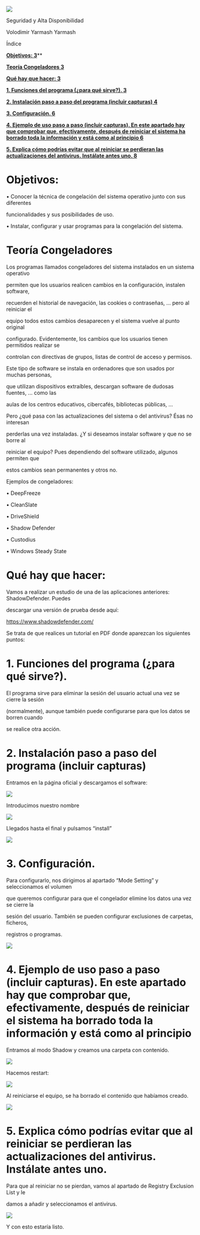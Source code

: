 ﻿![](Aspose.Words.fa796a2e-5acb-4b27-a432-ac8f43d05018.001.png)


Seguridad y Alta Disponibilidad



Volodimir Yarmash Yarmash
























Índice

[**Objetivos:	3**](#_tyvytlmdjdx3)**

[**Teoría Congeladores	3**](#_7ccgtzy7tlx9)

[**Qué hay que hacer:	3**](#_s4qfeav51az6)

[**1. Funciones del programa (¿para qué sirve?).	3**](#_8mxvt6k2bqsr)

[**2. Instalación paso a paso del programa (incluir capturas)	4**](#_ylr7sda3k00k)

[**3. Configuración.	6**](#_itj74s638t6e)

[**4. Ejemplo de uso paso a paso (incluir capturas). En este apartado hay que comprobar que, efectivamente, después de reiniciar el sistema ha borrado toda la información y está como al principio	6**](#_k90imfjvegkn)

[**5. Explica cómo podrías evitar que al reiniciar se perdieran las actualizaciones del antivirus. Instálate antes uno.	8**](#_btp5innukrts)





























# <a name="_tyvytlmdjdx3"></a>Objetivos:
• Conocer la técnica de congelación del sistema operativo junto con sus diferentes

funcionalidades y sus posibilidades de uso.

• Instalar, configurar y usar programas para la congelación del sistema.

# <a name="_7ccgtzy7tlx9"></a>Teoría Congeladores
Los programas llamados congeladores del sistema instalados en un sistema operativo

permiten que los usuarios realicen cambios en la configuración, instalen software,

recuerden el historial de navegación, las cookies o contraseñas, ... pero al reiniciar el

equipo todos estos cambios desaparecen y el sistema vuelve al punto original

configurado. Evidentemente, los cambios que los usuarios tienen permitidos realizar se

controlan con directivas de grupos, listas de control de acceso y permisos.

Este tipo de software se instala en ordenadores que son usados por muchas personas,

que utilizan dispositivos extraíbles, descargan software de dudosas fuentes, ... como las

aulas de los centros educativos, cibercafés, bibliotecas públicas, ...

Pero ¿qué pasa con las actualizaciones del sistema o del antivirus? Ésas no interesan

perderlas una vez instaladas. ¿Y si deseamos instalar software y que no se borre al

reiniciar el equipo? Pues dependiendo del software utilizado, algunos permiten que

estos cambios sean permanentes y otros no.

Ejemplos de congeladores:

• DeepFreeze

• CleanSlate

• DriveShield

• Shadow Defender

• Custodius

• Windows Steady State

# <a name="_s4qfeav51az6"></a>Qué hay que hacer:
Vamos a realizar un estudio de una de las aplicaciones anteriores: ShadowDefender. Puedes

descargar una versión de prueba desde aquí:

https://www.shadowdefender.com/

Se trata de que realices un tutorial en PDF donde aparezcan los siguientes puntos:
# <a name="_8mxvt6k2bqsr"></a>1. Funciones del programa (¿para qué sirve?).
El programa sirve para eliminar la sesión del usuario actual una vez se cierre la sesión

(normalmente), aunque también puede configurarse para que los datos se borren cuando

se realice otra acción.

# <a name="_ylr7sda3k00k"></a>2. Instalación paso a paso del programa (incluir capturas)
Entramos en la página oficial y descargamos el software:

![](Aspose.Words.fa796a2e-5acb-4b27-a432-ac8f43d05018.002.png)

Introducimos nuestro nombre

![](Aspose.Words.fa796a2e-5acb-4b27-a432-ac8f43d05018.003.png)

Llegados hasta el final y pulsamos “install”

![](Aspose.Words.fa796a2e-5acb-4b27-a432-ac8f43d05018.004.png)

# <a name="_itj74s638t6e"></a>3. Configuración.
Para configurarlo, nos dirigimos al apartado “Mode Setting” y seleccionamos el volumen

que queremos configurar para que el congelador elimine los datos una vez se cierre la

sesión del usuario. También se pueden configurar exclusiones de carpetas, ficheros,

registros o programas.

![](Aspose.Words.fa796a2e-5acb-4b27-a432-ac8f43d05018.005.png)
# <a name="_k90imfjvegkn"></a>4. Ejemplo de uso paso a paso (incluir capturas). En este apartado hay que comprobar que, efectivamente, después de reiniciar el sistema ha borrado toda la información y está como al principio
Entramos al modo Shadow y creamos una carpeta con contenido.

![](Aspose.Words.fa796a2e-5acb-4b27-a432-ac8f43d05018.006.png)

Hacemos restart:

![](Aspose.Words.fa796a2e-5acb-4b27-a432-ac8f43d05018.007.png)

Al reiniciarse el equipo, se ha borrado el contenido que habíamos creado.

![](Aspose.Words.fa796a2e-5acb-4b27-a432-ac8f43d05018.008.png)

# <a name="_btp5innukrts"></a>5. Explica cómo podrías evitar que al reiniciar se perdieran las actualizaciones del antivirus. Instálate antes uno.
Para que al reiniciar no se pierdan, vamos al apartado de Registry Exclusion List y le

damos a añadir y seleccionamos el antivirus.

![](Aspose.Words.fa796a2e-5acb-4b27-a432-ac8f43d05018.009.png)

Y con esto estaría listo.

